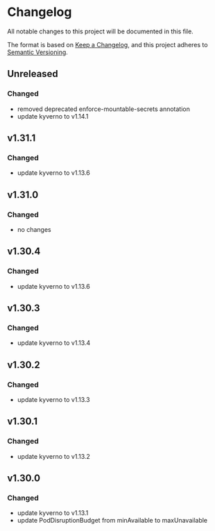 # Changelog

All notable changes to this project will be documented in this file.

The format is based on [Keep a Changelog](https://keepachangelog.com/en/1.0.0/),
and this project adheres to [Semantic Versioning](https://semver.org/spec/v2.0.0.html).

## Unreleased

### Changed

- removed deprecated enforce-mountable-secrets annotation
- update kyverno to v1.14.1

## v1.31.1

### Changed

- update kyverno to v1.13.6

## v1.31.0

### Changed

- no changes

## v1.30.4

### Changed

- update kyverno to v1.13.6

## v1.30.3

### Changed

- update kyverno to v1.13.4

## v1.30.2

### Changed

- update kyverno to v1.13.3

## v1.30.1

### Changed

- update kyverno to v1.13.2

## v1.30.0

### Changed

- update kyverno to v1.13.1
- update PodDisruptionBudget from minAvailable to maxUnavailable
